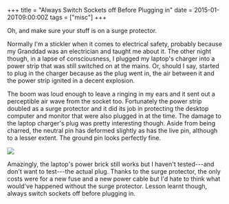 +++
title = "Always Switch Sockets off Before Plugging in"
date = 2015-01-20T09:00:00Z
tags = ["misc"]
+++

Oh, and make sure your stuff is on a surge protector.

Normally I'm a stickler when it comes to electrical safety, probably because my
Granddad was an electrician and taught me about it. The other night though, in
a lapse of consciousness, I plugged my laptop's charger into a power strip that
was still switched on at the mains. Or, should I say, started to plug in the
charger because as the plug went in, the air between it and the power strip
ignited in a decent explosion.

<!--more-->

The boom was loud enough to leave a ringing in my ears and it sent out a
perceptible air wave from the socket too. Fortunately the power strip doubled
as a surge protector and it did its job in protecting the desktop computer and
monitor that were also plugged in at the time. The damage to the laptop
charger's plug was pretty interesting though. Aside from being charred, the
neutral pin has deformed slightly as has the live pin, although to a lesser
extent. The ground pin looks perfectly fine.

<!--<div class="full-width-image-wrap">
  <img src="/images/posts/always-switch-sockets-off-before-plugging-in/plug-960px.jpeg" alt="The damaged plug"/>
</div>-->

<div class="full-width-image-wrap">
<picture>
  <source srcset="/images/posts/always-switch-sockets-off-before-plugging-in/plug-960px.webp" type="image/webp">
  <source srcset="/images/posts/always-switch-sockets-off-before-plugging-in/plug-960px.jpeg" type="image/jpeg">
  <img src="/images/posts/always-switch-sockets-off-before-plugging-in/plug-960px.jpeg"/>
</picture>
</div>

Amazingly, the laptop's power brick still works but I haven't tested---and
don't want to test---the actual plug. Thanks to the surge protector, the only
costs were for a new fuse and a new power cable but I'd hate to think what
would've happened without the surge protector. Lesson learnt though, always
switch sockets off before plugging in.
